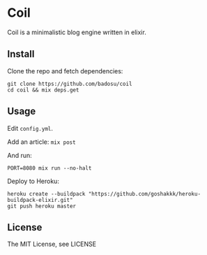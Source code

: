 Coil
====

Coil is a minimalistic blog engine written in elixir.

Install
-------

Clone the repo and fetch dependencies:

    git clone https://github.com/badosu/coil
    cd coil && mix deps.get

Usage
-----

Edit `config.yml`.

Add an article: `mix post`

And run:

    PORT=8080 mix run --no-halt

Deploy to Heroku:

    heroku create --buildpack "https://github.com/goshakkk/heroku-buildpack-elixir.git"
    git push heroku master


License
-------

The MIT License, see LICENSE
